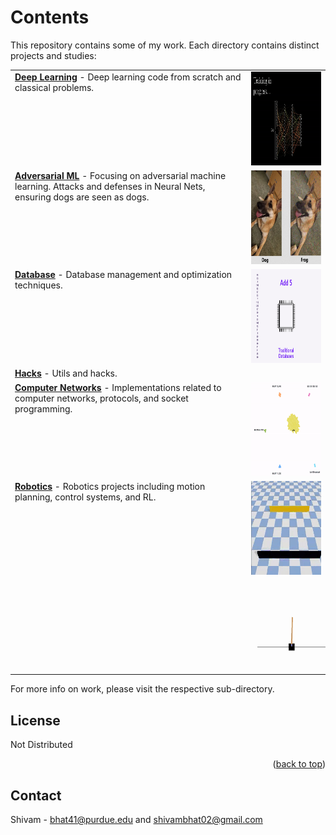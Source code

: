 # Contents

This repository contains some of my work. Each directory contains distinct projects and studies:

<table>
  <tr>
    <td valign="top"><a href="./DeepLearning"><b>Deep Learning</b></a> - Deep learning code from scratch and classical problems.</td>
    <td valign="top"><img src="media/gif/nn.gif" alt="Deep Learning Demo" width="200" height="150"/></td>
  </tr>
  <tr>
    <td valign="top"><a href="./adversarialML"><b>Adversarial ML</b></a> - Focusing on adversarial machine learning. Attacks and defenses in Neural Nets, ensuring dogs are seen as dogs.</td>
    <td valign="top"><img src="media/gif/advML.png" alt="Adversarial ML Demo" width="200" height="150"/></td>
  </tr>
  <tr>
    <td valign="top"><a href="./database"><b>Database</b></a> - Database management and optimization techniques.</td>
    <td valign="top"><img src="media/gif/dbgif.gif" alt="Database Demo" width="200" height="150"/></td>
  </tr>
  <tr>
    <td valign="top"><a href="./hacks"><b>Hacks</b></a> - Utils and hacks.</td>
    <td valign="top"></td>
  </tr>
  <tr>
    <td valign="top"><a href="./networks"><b>Computer Networks</b></a> - Implementations related to computer networks, protocols, and socket programming.</td>
    <td valign="top"><img src="media/gif/cngif.gif" alt="Computer Networks Demo" width="200" height="150"/></td>
  </tr>
  <tr>
    <td valign="top"><a href="./robotics"><b>Robotics</b></a> - Robotics projects including motion planning, control systems, and RL.</td>
    <td valign="top">
      <img src="media/gif/turtle-0.gif" alt="Robotics Turtle Demo" width="150" height="150"/>
      <img src="media/gif/cartpole.gif" alt="Robotics Cartpole Demo" width="150" height="150" style="margin-left: 10px;"/>
    </td>
  </tr>
</table>

For more info on work, please visit the respective sub-directory.

## License
Not Distributed

<p align="right">(<a href="#readme-top">back to top</a>)</p>

## Contact

Shivam - <a href="mailto:bhat41@purdue.edu">bhat41@purdue.edu</a> and <a href="mailto:shivambhat02@gmail.com">shivambhat02@gmail.com</a>

